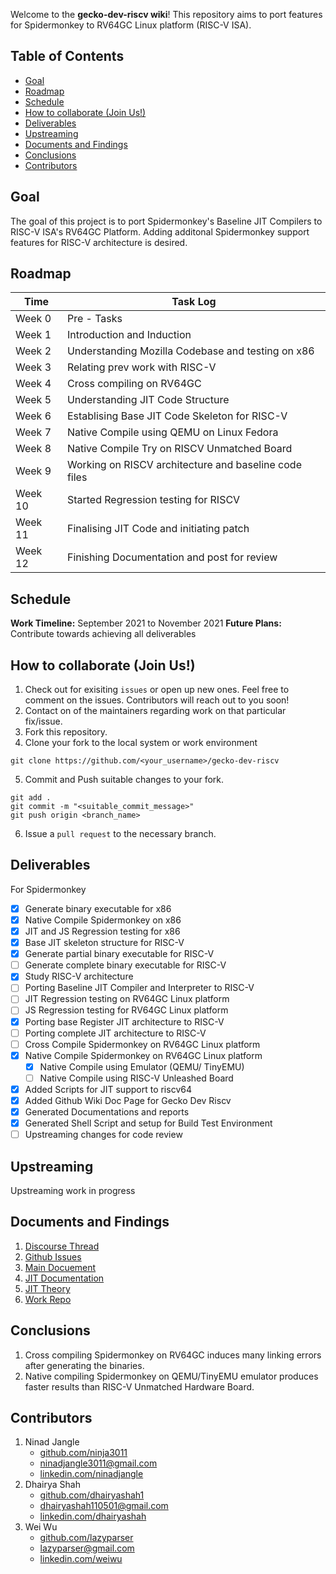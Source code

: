 Welcome to the **gecko-dev-riscv wiki**! This repository aims to port features for Spidermonkey to RV64GC Linux platform (RISC-V ISA).

## Table of Contents
- [Goal](#goal)
- [Roadmap](#roadmap)
- [Schedule](#schedule)
- [How to collaborate (Join Us!)](#how-to-collaborate--join-us--)
- [Deliverables](#deliverables)
- [Upstreaming](#upstreaming)
- [Documents and Findings](#documents-and-findings)
- [Conclusions](#conclusions)
- [Contributors](#contributors)

## Goal
The goal of this project is to port Spidermonkey's Baseline JIT Compilers to RISC-V ISA's RV64GC Platform. Adding additonal Spidermonkey support features for RISC-V architecture is desired.

## Roadmap
| Time    | Task Log |
| ------  | -------- |
| Week 0  | Pre - Tasks |
| Week 1  | Introduction and Induction |
| Week 2  | Understanding Mozilla Codebase and testing on x86 |
| Week 3  | Relating prev work with RISC-V |
| Week 4  | Cross compiling on RV64GC |
| Week 5  | Understanding JIT Code Structure |
| Week 6  | Establising Base JIT Code Skeleton for RISC-V  |
| Week 7  | Native Compile using QEMU on Linux Fedora |
| Week 8  | Native Compile Try on RISCV Unmatched Board |
| Week 9  | Working on RISCV architecture and baseline code files |
| Week 10 | Started Regression testing for RISCV |
| Week 11 | Finalising JIT Code and initiating patch |
| Week 12 | Finishing Documentation and post for review |

## Schedule
**Work Timeline:** September 2021 to November 2021
**Future Plans:** Contribute towards achieving all deliverables


## How to collaborate (Join Us!)
1. Check out for exisiting ```issues``` or open up new ones. Feel free to comment on the issues. Contributors will reach out to you soon!
2. Contact on of the maintainers regarding work on that particular fix/issue.
3. Fork this repository.
4. Clone your fork to the local system or work environment
```
git clone https://github.com/<your_username>/gecko-dev-riscv
```
5. Commit and Push suitable changes to your fork.
```
git add .
git commit -m "<suitable_commit_message>"
git push origin <branch_name>
```
6. Issue a ```pull request``` to the necessary branch.


## Deliverables
For Spidermonkey
- [x] Generate binary executable for x86
- [x] Native Compile Spidermonkey on x86
- [x] JIT and JS Regression testing for x86
- [x] Base JIT skeleton structure for RISC-V
- [x] Generate partial binary executable for RISC-V
- [ ] Generate complete binary executable for RISC-V
- [x] Study RISC-V architecture
- [ ] Porting Baseline JIT Compiler and Interpreter to RISC-V
- [ ] JIT Regression testing on RV64GC Linux platform
- [ ] JS Regression testing for RV64GC Linux platform
- [x] Porting base Register JIT architecture to RISC-V
- [ ] Porting complete JIT architecture to RISC-V
- [ ] Cross Compile Spidermonkey on RV64GC Linux platform
- [X] Native Compile Spidermonkey on RV64GC Linux platform
    - [X] Native Compile using Emulator (QEMU/ TinyEMU)
    - [ ] Native Compile using RISC-V Unleashed Board
- [x] Added Scripts for JIT support to riscv64
- [x] Added Github Wiki Doc Page for Gecko Dev Riscv
- [x] Generated Documentations and reports
- [x] Generated Shell Script and setup for Build Test Environment
- [ ] Upstreaming changes for code review

## Upstreaming
Upstreaming work in progress

## Documents and Findings
1. [Discourse Thread](https://discourse.mozilla.org/t/meta-project-porting-spidermonkey-to-risc-v-rv64gc/85538/3)
2. [Github Issues](https://github.com/plctlab/gecko-dev-riscv/issues)
3. [Main Docuement](https://docs.google.com/document/d/1gFeZbhdSy6FpndINcrg0DlaqvpwjAYo3as8pzLmKjWE/edit#heading=h.wcukg9abeoox)
4. [JIT Documentation](https://docs.google.com/document/d/1LOXbx9AgaaMHXEUkVUP7xGzcECBO9-8Tjtj-3MPG_0I/edit?pli=1)
5. [JIT Theory](https://docs.google.com/document/d/19HQxaUG-cL5HfZ9Ap5PjNrvk9kX_d0cRGK1ckGQX2DQ/edit#)
6. [Work Repo](https://github.com/ninja3011/gecko-dev-riscv)

## Conclusions
1. Cross compiling Spidermonkey on RV64GC induces many linking errors after generating the binaries.
2. Native compiling Spidermonkey on QEMU/TinyEMU emulator produces faster results than RISC-V Unmatched Hardware Board.

## Contributors
1. Ninad Jangle
    - [github.com/ninja3011](https://github.com/ninja3011)
    - [ninadjangle3011@gmail.com](mailto:ninadjangle3011@gmail.com)
    - [linkedin.com/ninadjangle](https://www.linkedin.com/in/ninadjangle/)
2. Dhairya Shah
    - [github.com/dhairyashah1](https://github.com/dhairyashah1)
    - [dhairyashah110501@gmail.com](dhairyashah110501@gmail.com)
    - [linkedin.com/dhairyashah](https://www.linkedin.com/in/dhairya-shah-489a4b14b/)
3. Wei Wu
    - [github.com/lazyparser](https://github.com/lazyparser)
    - [lazyparser@gmail.com](lazyparser@gmail.com)
    - [linkedin.com/weiwu](https://www.linkedin.com/in/lazyparser/)
